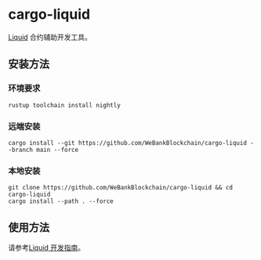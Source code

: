 # cargo-liquid

[Liquid](https://github.com/WeBankBlockchain/liquid) 合约辅助开发工具。

## 安装方法

### 环境要求

```
rustup toolchain install nightly
```

### 远端安装

```shell
cargo install --git https://github.com/WeBankBlockchain/cargo-liquid --branch main --force
```

### 本地安装

```shell
git clone https://github.com/WeBankBlockchain/cargo-liquid && cd cargo-liquid
cargo install --path . --force
```

## 使用方法

请参考[Liquid 开发指南](https://liquid-doc.readthedocs.io/zh_CN/latest/docs/dev_testing/development.html)。
